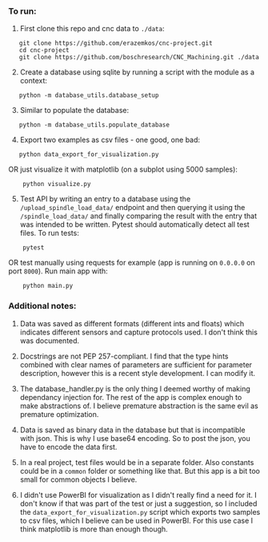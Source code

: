 ### To run:

1. First clone this repo and cnc data to `./data`:

```
   git clone https://github.com/erazemkos/cnc-project.git
   cd cnc-project
   git clone https://github.com/boschresearch/CNC_Machining.git ./data
```

2. Create a database using sqlite by running a script with the module as a context:

```
   python -m database_utils.database_setup
```

3. Similar to populate the database:

```
   python -m database_utils.populate_database
```

4. Export two examples as csv files - one good, one bad:

```
   python data_export_for_visualization.py
```

OR just visualize it with matplotlib (on a subplot using 5000 samples):

```
    python visualize.py
```

5. Test API by writing an entry to a database using the `/upload_spindle_load_data/` endpoint and then querying it
using the `/spindle_load_data/` and finally comparing the result with the entry that was intended to be written. Pytest
should automatically detect all test files. To run tests:

```
    pytest
```

OR test manually using requests for example (app is running on `0.0.0.0` on port `8000`). Run main app with:

```
    python main.py
```

### Additional notes:

1. Data was saved as different formats (different ints and floats) which indicates different sensors and capture protocols used.
I don't think this was documented.

2. Docstrings are not PEP 257-compliant. I find that the type hints combined with clear names of parameters
are sufficient for parameter description, however this is a recent style development. I can modify it.

3. The database_handler.py is the only thing I deemed worthy of making dependancy injection for. The rest of the app is complex enough to
make abstractions of. I believe premature abstraction is the same evil as premature optimization.

4. Data is saved as binary data in the database but that is incompatible with json. This is why I use base64 encoding.
So to post the json, you have to encode the data first.

5. In a real project, test files would be in a separate folder. Also constants could be in a `common` folder or something like that.
But this app is a bit too small for common objects I believe.

6. I didn't use PowerBI for visualization as I didn't really find a need for it. I don't know if that was part of the test or just a suggestion,
so I included the `data_export_for_visualization.py` script which exports two samples to csv files, which I believe can be used in PowerBI.
For this use case I think matplotlib is more than enough though.

